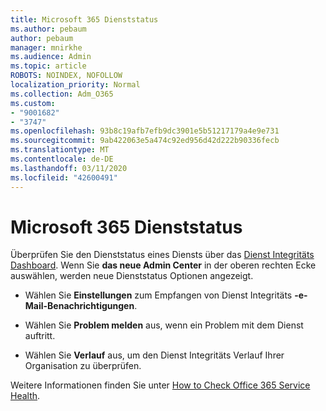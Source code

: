 ```yaml
---
title: Microsoft 365 Dienststatus
ms.author: pebaum
author: pebaum
manager: mnirkhe
ms.audience: Admin
ms.topic: article
ROBOTS: NOINDEX, NOFOLLOW
localization_priority: Normal
ms.collection: Adm_O365
ms.custom:
- "9001682"
- "3747"
ms.openlocfilehash: 93b8c19afb7efb9dc3901e5b51217179a4e9e731
ms.sourcegitcommit: 9ab422063e5a474c92ed956d42d222b90336fecb
ms.translationtype: MT
ms.contentlocale: de-DE
ms.lasthandoff: 03/11/2020
ms.locfileid: "42600491"
---
```

# <a name="microsoft-365-service-health"></a>Microsoft 365 Dienststatus


Überprüfen Sie den Dienststatus eines Diensts über das [Dienst Integritäts Dashboard](https://admin.microsoft.com/Adminportal/Home?source=applauncher#/servicehealth). Wenn Sie **das neue Admin Center** in der oberen rechten Ecke auswählen, werden neue Dienststatus Optionen angezeigt.

- Wählen Sie **Einstellungen** zum Empfangen von Dienst Integritäts **-e-Mail-Benachrichtigungen**.

- Wählen Sie **Problem melden** aus, wenn ein Problem mit dem Dienst auftritt.

- Wählen Sie **Verlauf** aus, um den Dienst Integritäts Verlauf Ihrer Organisation zu überprüfen. 

Weitere Informationen finden Sie unter [How to Check Office 365 Service Health](https://docs.microsoft.com/office365/enterprise/view-service-health). 
